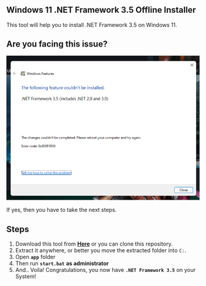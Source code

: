 ## Windows 11 .NET Framework 3.5 Offline Installer
This tool will help you to install .NET Framework 3.5 on Windows 11.

## Are you facing this issue?
![](./issue.png)

If yes, then you have to take the next steps.

## Steps
1. Download this tool from [**Here**](https://github.com/akbarhabiby/Windows11_dotNET-3.5/archive/refs/tags/v1.1.zip) or you can clone this repository.
2. Extract it anywhere, or better you move the extracted folder into `C:`.
3. Open **`app`** folder
3. Then run **`start.bat`** **as administrator**
4. And.. Voila! Congratulations, you now have **`.NET Framework 3.5`** on your System!
